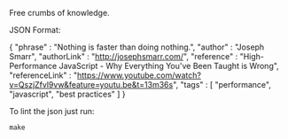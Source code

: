 Free crumbs of knowledge.

JSON Format:

{
	"phrase" : "Nothing is faster than doing nothing.",
	"author" : "Joseph Smarr",
	"authorLink" : "http://josephsmarr.com/",
	"reference" : "High-Performance JavaScript - Why Everything You've Been Taught is Wrong",
	"referenceLink" : "https://www.youtube.com/watch?v=QszjZfvl9vw&feature=youtu.be&t=13m36s",
	"tags" : [
		"performance",
		"javascript",
		"best practices"
	]
}

To lint the json just run:

```
make
```